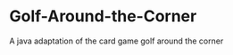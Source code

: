 Golf-Around-the-Corner
======================

A java adaptation of the card game golf around the corner
